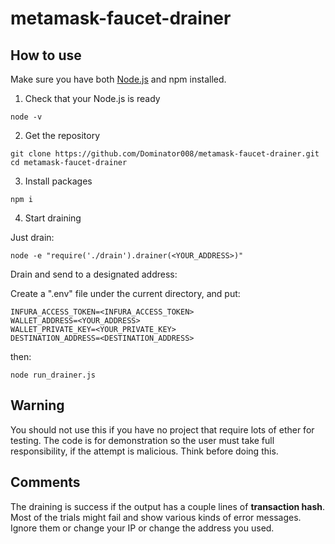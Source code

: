 # metamask-faucet-drainer

## How to use
Make sure you have both [Node.js](https://nodejs.org) and npm installed.
1. Check that your Node.js is ready
```
node -v
```
2. Get the repository
```
git clone https://github.com/Dominator008/metamask-faucet-drainer.git
cd metamask-faucet-drainer
```
3. Install packages
```
npm i
```
4. Start draining

Just drain:
```
node -e "require('./drain').drainer(<YOUR_ADDRESS>)"
```
Drain and send to a designated address:

Create a ".env" file under the current directory, and put:
```
INFURA_ACCESS_TOKEN=<INFURA_ACCESS_TOKEN>
WALLET_ADDRESS=<YOUR_ADDRESS>
WALLET_PRIVATE_KEY=<YOUR_PRIVATE_KEY>
DESTINATION_ADDRESS=<DESTINATION_ADDRESS>
```
then:
```
node run_drainer.js
```

## Warning
You should not use this if you have no project that require lots of ether for testing. The code is for demonstration so the user must take full responsibility, if the attempt is malicious. Think before doing this.

## Comments
The draining is success if the output has a couple lines of **transaction hash**. Most of the trials might fail and show various kinds of error messages. Ignore them or change your IP or change the address you used.
